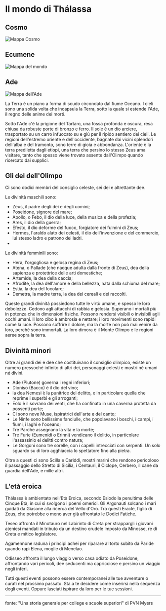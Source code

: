# Il mondo di Thálassa

## Cosmo
![Mappa Cosmo](img/cosmos_map.png)

## Ecumene
![Mappa del mondo](img/world_map.png)

## Ade
![Mappa dell'Ade](img/hades_map.png)

La Terra è un piano a forma di scudo circondato dal fiume Oceano. I cieli sono una solida volta che incapsula la Terra, sotto la quale si estende l'Ade, il regno delle anime dei morti.

Sotto l'Ade c'è la prigione del Tartaro, una fossa profonda e oscura, resa chiusa da robuste porte di bronzo e ferro.
Il sole è un dio arciere, trasportato su un carro infuocato su e giù per il ripido sentiero dei cieli. Le regioni dell'estremo oriente e dell'occidente, bagnate dai vicini splendori dell'alba e del tramonto, sono terre di gioia e abbondanza. L'oriente è la terra prediletta dagli etiopi, una terra che persino lo stesso Zeus ama visitare, tanto che spesso viene trovato assente dall'Olimpo quando ricercato dai supplici.

## Gli dei dell'Olimpo
Ci sono dodici membri del consiglio celeste, sei dei e altrettante dee.

Le divinità maschili sono:
- Zeus, il padre degli dei e degli uomini;
- Poseidone, signore del mare;
- Apollo, o Febo, il dio della luce, della musica e della profezia;
- Ares, il dio della guerra;
- Efesto, il dio deforme del fuoco, forgiatore dei fulmini di Zeus;
- Hermes, l'araldo alato dei celesti, il dio dell'invenzione e del commercio, lui stesso ladro e patrono dei ladri.
- 
Le divinità femminili sono:
- Hera, l'orgogliosa e gelosa regina di Zeus;
- Atena, o Pallade (che nacque adulta dalla fronte di Zeus), dea della sapienza e protettrice delle arti domestiche;
- Artemide, la dea della caccia;
- Afrodite, la dea dell'amore e della bellezza, nata dalla schiuma del mare;
- Estia, la dea del focolare;
- Demetra, la madre terra, la dea dei cereali e dei raccolti.

Queste grandi divinità possiedono tutte le virtù umane, e spesso le loro debolezze. Cedono agli attacchi di rabbia e gelosia. Superano i mortali più in potenza che in dimensioni fisiche. Possono rendersi visibili o invisibili agli occhi umani. Il loro cibo è ambrosia e nettare; i loro movimenti sono rapidi come la luce. Possono soffrire il dolore, ma la morte non può mai venire da loro, perché sono immortali. La loro dimora è il Monte Olimpo e le regioni aeree sopra la terra.

## Divinità minori
Oltre ai grandi dei e dee che costituivano il consiglio olimpico, esiste un numero pressoché infinito di altri dei, personaggi celesti e mostri né umani né divini.

- Ade (Plutone) governa i regni inferiori;
- Dioniso (Bacco) è il dio del vino;
- la dea Nemesi è la punitrice del delitto, e in particolare quella che reprime i superbi e gli arroganti;
- Eolo è il sovrano dei venti, che ha confinato in una caverna protetta da possenti porte;
- Ci sono nove Muse, ispiratrici dell'arte e del canto;
- Le Ninfe sono bellissime fanciulle, che popolavano i boschi, i campi, i fiumi, i laghi e l'oceano;
- Tre Parche assegnano la vita e la morte;
- Tre Furie (Eumenidi o Erinni) vendicano il delitto, in particolare l'assassinio ei delitti contro natura;
- Le Gorgoni sono tre sorelle, con i capelli intrecciati con serpenti. Un solo sguardo su di loro agghiaccia lo spettatore fino alla pietra.

Oltre a questi ci sono Scilla e Cariddi, mostri marini che rendono pericoloso il passaggio dello Stretto di Sicilia, i Centauri, il Ciclope, Cerbero, il cane da guardia dell'Ade, e mille altri.

## L'età eroica

Thálassa è ambientato nell'Età Eroica, secondo Esiodo la penultima delle Cinque Età, in cui si svolgono i poemi omerici.
Gli Argonauti solcano i mari guidati da Giasone alla ricerca del Vello d'Oro. Tra questi Eracle, figlio di Zeus, che potrebbe o meno aver già affrontato le Dodici Fatiche.

Teseo affronta il Minotauro nel Labirinto di Creta per strappargli i giovani ateniesi mandati in tributo da un destino crudele imposto da Minosse, re di Creta e mitico legislatore.

Agamennone raduna i principi achei per riparare al torto subito da Paride quando rapì Elena, moglie di Menelao.

Odisseo affronta il lungo viaggio verso casa odiato da Poseidone, affrontando vari pericoli, dee seducenti ma capricciose e persino un viaggio negli inferi.

Tutti questi eventi possono essere contemporanei alle tue avventure o curati nel prossimo passato. Sta a te decidere come inserirsi nella sequenza degli eventi. Oppure lasciati ispirare da loro per le tue sessioni.

---
fonte: "Una storia generale per college e scuole superiori" di PVN Myers
